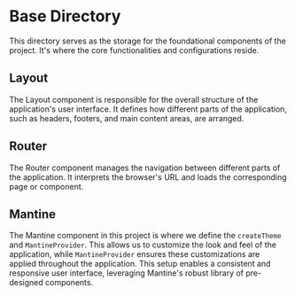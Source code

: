 # Base Directory

This directory serves as the storage for the foundational components of the project. It's where the core functionalities and configurations reside.

## Layout

The Layout component is responsible for the overall structure of the application's user interface. It defines how different parts of the application, such as headers, footers, and main content areas, are arranged.

## Router

The Router component manages the navigation between different parts of the application. It interprets the browser's URL and loads the corresponding page or component.

## Mantine

The Mantine component in this project is where we define the `createTheme` and `MantineProvider`. This allows us to customize the look and feel of the application, while `MantineProvider` ensures these customizations are applied throughout the application. This setup enables a consistent and responsive user interface, leveraging Mantine's robust library of pre-designed components.
